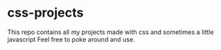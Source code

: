 # css-projects

This repo contains all my projects made with css and sometimes a little javascript
Feel free to poke around and use.

